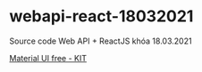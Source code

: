 # webapi-react-18032021
Source code Web API + ReactJS khóa 18.03.2021

[Material UI free - KIT](https://github.com/devias-io/material-kit-react)
